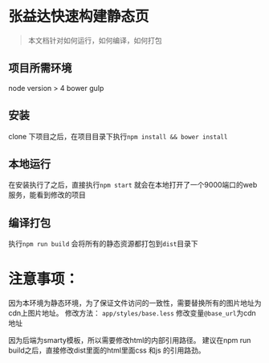 # 张益达快速构建静态页

> 本文档针对如何运行，如何编译，如何打包

## 项目所需环境
node version > 4
bower 
gulp

## 安装
clone 下项目之后，在项目目录下执行`npm install && bower install `

## 本地运行
在安装执行了之后，直接执行`npm start`
就会在本地打开了一个9000端口的web服务，能看到修改的项目


## 编译打包
执行`npm run build`
会将所有的静态资源都打包到`dist`目录下


# 注意事项：
因为本环境为静态环境，为了保证文件访问的一致性，需要替换所有的图片地址为cdn上图片地址。
修改方法： `app/styles/base.less` 修改变量`@base_url`为cdn地址

因为后端为smarty模板，所以需要修改html的内部引用路径。
建议在npm run build之后，直接修改dist里面的html里面css 和js 的引用路劲。